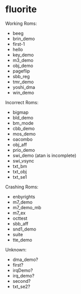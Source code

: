 # fluorite

Working Roms:
- beeg
- brin_demo
- first-1
- hello
- key_demo
- m3_demo
- obj_demo
- pageflip
- sbb_reg
- tmr_demo
- yoshi_dma
- win_demo

Incorrect Roms:
- bigmap
- bld_demo
- bm_mode
- cbb_demo
- mos_demo
- oacombo
- obj_aff
- prio_demo
- swi_demo (atan is incomplete)
- swi_vsync
- txt_bm
- txt_obj
- txt_se1

Crashing Roms:
- enbyrights
- m7_demo
- m7_demo_mb
- m7_ex
- octtest
- sbb_aff
- snd1_demo
- suite
- tte_demo

Unknown:
- dma_demo?
- first?
- irqDemo?
- irq_demo?
- second?
- txt_se2?